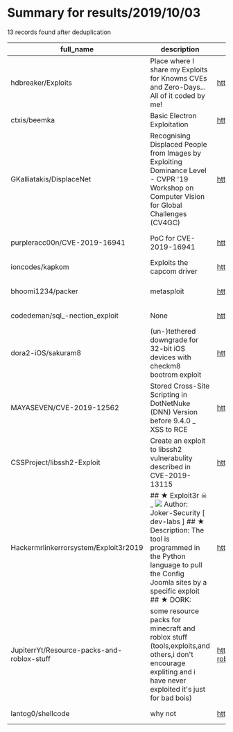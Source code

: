 
# Summary for results/2019/10/03
    
13 records found after deduplication

| full_name | description | html_url | matched_list | matched_count | pushed_at | size | stargazers_count | language | forks_count | vul_ids |
|--------------------------------------------|---------------------------------------------------------------------------------------------------------------------------------------------------------------------------------------------------------------------------------------------------------------|---------------------------------------------------------------|----------------------------------|-----------------|---------------------------|--------|--------------------|------------|---------------|--------------------|
| hdbreaker/Exploits | Place where I share my Exploits for Knowns CVEs and Zero-Days... All of it coded by me! | https://github.com/hdbreaker/Exploits | ['exploit'] | 1 | 2019-10-03 14:24:34+00:00 | 123082 | 11 | HTML | 6 | [] |
| ctxis/beemka | Basic Electron Exploitation | https://github.com/ctxis/beemka | ['exploit'] | 1 | 2019-10-03 11:57:23+00:00 | 33 | 164 | Python | 33 | [] |
| GKalliatakis/DisplaceNet | Recognising Displaced People from Images by Exploiting Dominance Level - CVPR '19 Workshop on Computer Vision for Global Challenges (CV4GC) | https://github.com/GKalliatakis/DisplaceNet | ['exploit'] | 1 | 2019-10-03 13:44:42+00:00 | 7137 | 6 | Python | 4 | [] |
| purpleracc00n/CVE-2019-16941 | PoC for CVE-2019-16941 | https://github.com/purpleracc00n/CVE-2019-16941 | ['cve poc', 'cve-2'] | 2 | 2019-10-03 18:08:50+00:00 | 937 | 4 | nan | 0 | ['CVE-2019-16941'] |
| ioncodes/kapkom | Exploits the capcom driver | https://github.com/ioncodes/kapkom | ['exploit'] | 1 | 2019-10-03 20:43:57+00:00 | 15 | 0 | C++ | 1 | [] |
| bhoomi1234/packer | metasploit | https://github.com/bhoomi1234/packer | ['metasploit module OR payload'] | 1 | 2019-10-03 07:04:33+00:00 | 0 | 0 | nan | 0 | [] |
| codedeman/sql_-nection_exploit | None | https://github.com/codedeman/sql_-nection_exploit | ['exploit'] | 1 | 2019-10-03 15:28:01+00:00 | 1 | 0 | PHP | 0 | [] |
| dora2-iOS/sakuram8 | (un-)tethered downgrade for 32-bit iOS devices with checkm8 bootrom exploit | https://github.com/dora2-iOS/sakuram8 | ['exploit'] | 1 | 2019-10-03 15:58:52+00:00 | 3 | 26 | Shell | 15 | [] |
| MAYASEVEN/CVE-2019-12562 | Stored Cross-Site Scripting in DotNetNuke (DNN) Version before 9.4.0 _ XSS to RCE | https://github.com/MAYASEVEN/CVE-2019-12562 | ['cve-2', 'rce'] | 2 | 2019-10-03 17:28:50+00:00 | 4 | 8 | Python | 3 | ['CVE-2019-12562'] |
| CSSProject/libssh2-Exploit | Create an exploit to libssh2 vulnerabulity described in CVE-2019-13115 | https://github.com/CSSProject/libssh2-Exploit | ['exploit'] | 1 | 2019-10-03 17:59:43+00:00 | 1 | 0 | | 0 | ['CVE-2019-13115'] |
| Hackermrlinkerrorsystem/Exploit3r2019 | ## ★ Exploit3r ☠ _ <img src="https://img.shields.io/badge/i-Exploit3r-white.svg"> Author: Joker-Security [ dev-labs ] ## ★ Description: The tool is programmed in the Python language to pull the Config Joomla sites by a specific exploit ## ★ DORK: | https://github.com/Hackermrlinkerrorsystem/Exploit3r2019 | ['exploit'] | 1 | 2019-10-03 19:27:40+00:00 | 11 | 5 | Python | 6 | [] |
| JupiterrYt/Resource-packs-and-roblox-stuff | some resource packs for minecraft and roblox stuff (tools,exploits,and others,i don't encourage expliting and i have never exploited it's just for bad bois) | https://github.com/JupiterrYt/Resource-packs-and-roblox-stuff | ['exploit'] | 1 | 2019-10-03 20:48:02+00:00 | 0 | 0 | | 0 | [] |
| lantog0/shellcode | why not | https://github.com/lantog0/shellcode | ['shellcode'] | 1 | 2019-10-03 22:07:36+00:00 | 0 | 0 | Assembly | 0 | [] |
